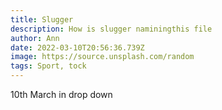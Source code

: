 ```yaml
---
title: Slugger
description: How is slugger naminingthis file
author: Ann
date: 2022-03-10T20:56:36.739Z
image: https://source.unsplash.com/random
tags: Sport, tock
---
```

10th March in drop down